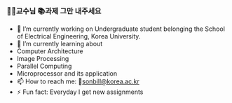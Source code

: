 ### 👨‍🏫교수님 📚과제 그만 내주세요

- 🔭 I’m currently working on Undergraduate student belonging the School of Electrical Engineering, Korea University.
- 🌱 I’m currently learning about
-   Computer Architecture
-   Image Processing
-   Parallel Computing
-   Microprocessor and its application
- 📫 How to reach me: 📧sonbill@korea.ac.kr
- ⚡ Fun fact: Everyday I get new assignments
<!--
**BrawnyClover/BrawnyClover** is a ✨ _special_ ✨ repository because its `README.md` (this file) appears on your GitHub profile.

Here are some ideas to get you started:

- 🔭 I’m currently working on ...
- 🌱 I’m currently learning ...
- 👯 I’m looking to collaborate on ...
- 🤔 I’m looking for help with ...
- 💬 Ask me about ...
- 📫 How to reach me: ...
- 😄 Pronouns: ...
- ⚡ Fun fact: ...
-->
